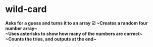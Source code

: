 # wild-card
<b>Asks for a guess and turns it to an array ☑ ~Creates a random four number array~ <br> ~Uses asterisks to show how many of the numbers are correct~ <br> ~Counts the tries, and outputs at the end~<br>
